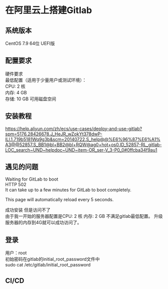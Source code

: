 # 在阿里云上搭建Gitlab

## 系统版本
CentOS 7.9 64位 UEFI版

## 配置要求
硬件要求  
  最低配置（适用于少量用户或测试环境）：  
    CPU: 2 核  
    内存: 4 GB  
    存储: 10 GB 可用磁盘空间  

## 安装教程
https://help.aliyun.com/zh/ecs/use-cases/deploy-and-use-gitlab?spm=5176.28426678.J_HeJR_wZokYt378dwP-lLl.1.719b5181Wq9g3b&scm=20140722.S_help@@%E6%96%87%E6%A1%A3@@52857.S_BB1@bl+BB2@bl+RQW@ag0+hot+os0.ID_52857-RL_gitlab-LOC_search~UND~helpdoc~UND~item-OR_ser-V_3-P0_0#0ffcba34f9au1

## 遇见的问题
Waiting for GitLab to boot  
HTTP 502  
It can take up to a few minutes for GitLab to boot completely.  

This page will automatically reload every 5 seconds.  

成功安装 但是访问不了  
  由于我一开始的服务器配置是CPU: 2 核  内存: 2 GB 不满足gitlab最低配置。
  升级服务器的内存到4G就可以成功访问了。

## 登录
用户：root  
初始密码在gitlab的initial_root_password文件中  
  sudo cat /etc/gitlab/initial_root_password   

## CI/CD
